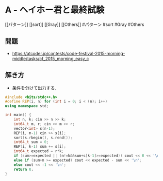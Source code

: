 # A - ヘイホー君と最終試験
[[パターン]] [[sort]] [[Gray]] [[Others]]
#パターン #sort #Gray #Others 

## 問題
- https://atcoder.jp/contests/code-festival-2015-morning-middle/tasks/cf_2015_morning_easy_c

## 解き方
- 条件を分けて出力する．

```c++
#include <bits/stdc++.h>
#define REP(i, n) for (int i = 0; i < (n); i++)
using namespace std;

int main() {
	int n, k; cin >> n >> k;
	int64_t m, r; cin >> m >> r;
	vector<int> s(n-1);
	REP(i, n-1) cin >> s[i];
	sort(s.rbegin(), s.rend());
	int64_t sum = 0;
	REP(i, k-1) sum += s[i];
	int64_t expected = r*k;
	if (sum>=expected || (n!=k&&sum+s[k-1]>=expected)) cout << 0 << '\n';
	else if (sum+m >= expected) cout << expected - sum << '\n';
	else cout << -1 << '\n';
	return 0;
}
```